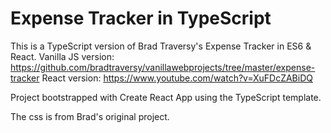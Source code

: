 # Expense Tracker in TypeScript

This is a TypeScript version of Brad Traversy's Expense Tracker in ES6 & React.
Vanilla JS version: https://github.com/bradtraversy/vanillawebprojects/tree/master/expense-tracker
React version: https://www.youtube.com/watch?v=XuFDcZABiDQ

Project bootstrapped with Create React App using the TypeScript template.

The css is from Brad's original project.
